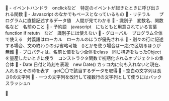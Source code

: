 	- イベントハンドラ　onclickなど　特定のイベントが起きたときに呼び出される関数
	- Javascript のなかでもベースとなっているもの
	- リテラル　　プログラムに直接記述するデータ値　人間が見てわかる
	- 識別子　変数名、関数名など　名前のこと
	- 予約語　javascript　にもともと用意されている言葉　function if retutn　など　識別子には使えない
	- グローバル　プログラム全体で使える　対義語はローカル　ローカルのほうが優先される
	- 別々の行に記述する場合、文の終わりの;は省略可能　()とかを使う場合は一応;で区切るほうが無難
	- プロパティは、名前と値をもつ全体をclass　同じ構造をもったObjectを量産したいときに使う　コンストラクタ関数で初期化されるオブジェクトの集合体
	- Date 日付と時刻を表現　new Date() カッコ内に何も入れないと現在、入れるとその時を表す　get〇〇で該当するデータを取得
	- 空白の文字列は長さ0の文字列
	- 一つの文字列を改行して複数行の文字列として使うにはバックスラッシュn

	
